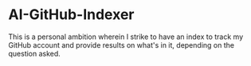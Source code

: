 # AI-GitHub-Indexer
This is a personal ambition wherein I strike to have an index to track my GitHub account and provide results on what's in it, depending on the question asked.
